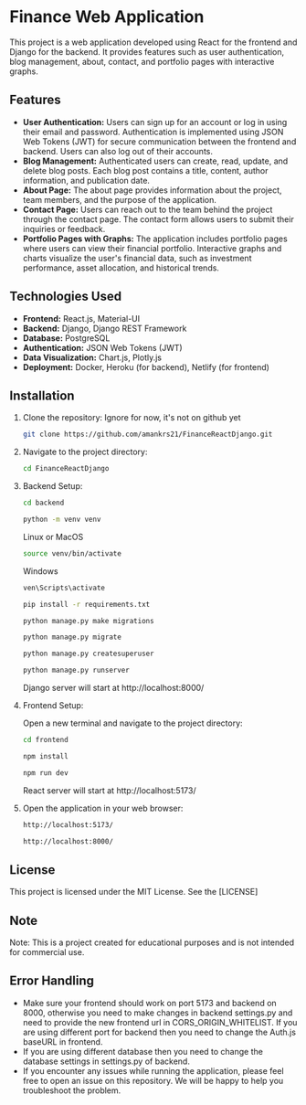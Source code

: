 # Finance Web Application

This project is a web application developed using React for the frontend and Django for the backend. It provides features such as user authentication, blog management, about, contact, and portfolio pages with interactive graphs.

## Features

- **User Authentication:** Users can sign up for an account or log in using their email and password. Authentication is implemented using JSON Web Tokens (JWT) for secure communication between the frontend and backend. Users can also log out of their accounts.
- **Blog Management:** Authenticated users can create, read, update, and delete blog posts. Each blog post contains a title, content, author information, and publication date.
- **About Page:** The about page provides information about the project, team members, and the purpose of the application.
- **Contact Page:** Users can reach out to the team behind the project through the contact page. The contact form allows users to submit their inquiries or feedback.
- **Portfolio Pages with Graphs:** The application includes portfolio pages where users can view their financial portfolio. Interactive graphs and charts visualize the user's financial data, such as investment performance, asset allocation, and historical trends.

## Technologies Used

- **Frontend:** React.js, Material-UI
- **Backend:** Django, Django REST Framework
- **Database:** PostgreSQL
- **Authentication:** JSON Web Tokens (JWT)
- **Data Visualization:** Chart.js, Plotly.js
- **Deployment:** Docker, Heroku (for backend), Netlify (for frontend)

## Installation

1. Clone the repository:
   Ignore for now, it's not on github yet
   ```bash
   git clone https://github.com/amankrs21/FinanceReactDjango.git
   ```

2. Navigate to the project directory:

   ```bash
   cd FinanceReactDjango
   ```

3. Backend Setup:

   ```bash
   cd backend
   ```
   ```bash
   python -m venv venv
   ```
   Linux or MacOS
   ```bash
   source venv/bin/activate
   ```
   Windows
   ```bash
   ven\Scripts\activate
   ```
   ```bash
   pip install -r requirements.txt
   ```
   ```bash
   python manage.py make migrations
   ```
   ```bash
   python manage.py migrate
   ```
   ```bash
   python manage.py createsuperuser
   ```
   ```bash
   python manage.py runserver
   ```
   Django server will start at http://localhost:8000/

4. Frontend Setup:

   Open a new terminal and navigate to the project directory:
   ```bash
   cd frontend
   ```
   ```bash
   npm install
   ```
   ```bash
   npm run dev
   ```
   React server will start at http://localhost:5173/

5. Open the application in your web browser:

   ```bash
   http://localhost:5173/
   ```
   ```bash
   http://localhost:8000/
   ```

## License

This project is licensed under the MIT License. See the [LICENSE]


## Note
Note: This is a project created for educational purposes and is not intended for commercial use.


## Error Handling
- Make sure your frontend should work on port 5173 and backend on 8000, otherwise you need to make changes in backend settings.py and need to provide the new frontend url in CORS_ORIGIN_WHITELIST. If you are using different port for backend then you need to change the Auth.js baseURL in frontend.
- If you are using different database then you need to change the database settings in settings.py of backend.
- If you encounter any issues while running the application, please feel free to open an issue on this repository. We will be happy to help you troubleshoot the problem.